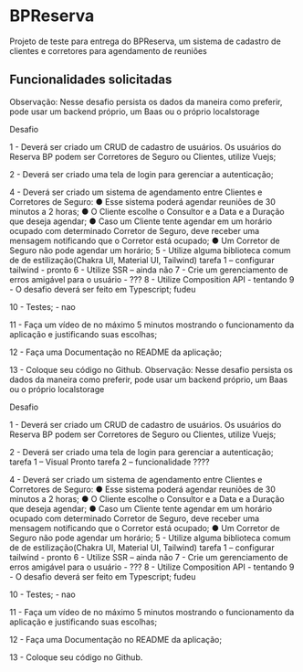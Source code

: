 # BPReserva

Projeto de teste para entrega do BPReserva, um sistema de cadastro de clientes e corretores para agendamento de reuniões


## Funcionalidades solicitadas

Observação: Nesse desafio persista os dados da maneira como preferir, pode usar um backend próprio, um Baas ou o próprio localstorage 


Desafio

1 - Deverá ser criado um CRUD de cadastro de usuários. Os usuários do Reserva BP podem ser Corretores de Seguro ou Clientes, utilize Vuejs; 


2 - Deverá ser criado uma tela de login para gerenciar a autenticação; 


4 - Deverá ser criado um sistema de agendamento entre Clientes e Corretores de Seguro:
●	Esse sistema poderá agendar reuniões de 30 minutos a 2 horas;
●	O Cliente escolhe o Consultor e a Data e a Duração que deseja agendar;
●	Caso um Cliente tente agendar em um horário ocupado com determinado Corretor de Seguro, deve receber uma mensagem notificando que o Corretor está ocupado;
●	Um Corretor de Seguro não pode agendar um horário;
5 - Utilize alguma biblioteca comum de de estilização(Chakra UI, Material UI, Tailwind) tarefa 1 – configurar tailwind - pronto
6 - Utilize SSR – ainda não
7 - Crie um gerenciamento de erros amigável para o usuário - ???
8 - Utilize Composition API - tentando
9 - O desafio deverá ser feito em Typescript; fudeu

10 - Testes; - nao

11 - Faça um vídeo de no máximo 5 minutos mostrando o funcionamento da aplicação e justificando suas escolhas;

12 - Faça uma Documentação no README da aplicação;

13 - Coloque seu código no Github.
Observação: Nesse desafio persista os dados da maneira como preferir, pode usar um backend próprio, um Baas ou o próprio localstorage 

Desafio

1 - Deverá ser criado um CRUD de cadastro de usuários. Os usuários do Reserva BP podem ser Corretores de Seguro ou Clientes, utilize Vuejs; 


2 - Deverá ser criado uma tela de login para gerenciar a autenticação; 
tarefa 1 – Visual Pronto
tarefa 2 – funcionalidade ????

4 - Deverá ser criado um sistema de agendamento entre Clientes e Corretores de Seguro:
●	Esse sistema poderá agendar reuniões de 30 minutos a 2 horas;
●	O Cliente escolhe o Consultor e a Data e a Duração que deseja agendar;
●	Caso um Cliente tente agendar em um horário ocupado com determinado Corretor de Seguro, deve receber uma mensagem notificando que o Corretor está ocupado;
●	Um Corretor de Seguro não pode agendar um horário;
5 - Utilize alguma biblioteca comum de de estilização(Chakra UI, Material UI, Tailwind) tarefa 1 – configurar tailwind - pronto
6 - Utilize SSR – ainda não
7 - Crie um gerenciamento de erros amigável para o usuário - ???
8 - Utilize Composition API - tentando
9 - O desafio deverá ser feito em Typescript; fudeu

10 - Testes; - nao

11 - Faça um vídeo de no máximo 5 minutos mostrando o funcionamento da aplicação e justificando suas escolhas;

12 - Faça uma Documentação no README da aplicação;

13 - Coloque seu código no Github.
